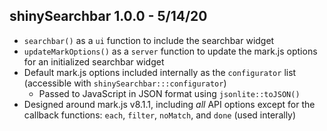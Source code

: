## shinySearchbar 1.0.0 - 5/14/20
* `searchbar()` as a `ui` function to include the searchbar widget
* `updateMarkOptions()` as a `server` function to update the mark.js options for an initialized searchbar widget
* Default mark.js options included internally as the `configurator` list (accessible with `shinySearchbar:::configurator`)
  * Passed to JavaScript in JSON format using `jsonlite::toJSON()`
* Designed around mark.js v8.1.1, including *all* API options except for the callback functions: `each`, `filter`, `noMatch`, and `done` (used interally)

